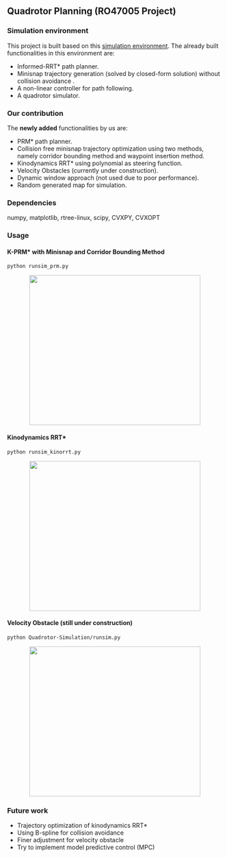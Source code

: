 ## Quadrotor Planning (RO47005 Project)

### Simulation environment
This project is built based on this [simulation environment](https://github.com/Bharath2/Quadrotor-Simulation).  The already built functionalities in this environment are:

- Informed-RRT* path planner.
- Minisnap trajectory generation (solved by closed-form solution) without collision avoidance .
- A non-linear controller for path following.
- A quadrotor simulator.

### Our contribution
The **newly added** functionalities by us are:

- PRM* path planner.
- Collision free minisnap trajectory optimization using two methods, namely corridor bounding method and waypoint insertion method.
- Kinodynamics RRT* using polynomial as steering function.
- Velocity Obstacles (currently under construction).
- Dynamic window approach (not used due to poor performance).
- Random generated map for simulation.

### Dependencies
numpy, matplotlib, rtree-linux, scipy, CVXPY, CVXOPT

### Usage
#### K-PRM* with Minisnap and Corridor Bounding Method
```
python runsim_prm.py
```
<div align=center>
<img width="400" height="350" src="https://github.com/MarcoSchouten/Planning_Project/blob/main/imgs/k_prm.gif"/>
</div>

#### Kinodynamics RRT*
```
python runsim_kinorrt.py
```
<div align=center>
<img width="400" height="350" src="https://github.com/MarcoSchouten/Planning_Project/blob/main/imgs/kino_rrt.gif"/>
</div>

#### Velocity Obstacle (still under construction)
```
python Quadrotor-Simulation/runsim.py
```
<div align=center>
<img width="400" height="350" src="https://github.com/MarcoSchouten/Planning_Project/blob/main/imgs/vo.gif"/>
</div>

### Future work
- Trajectory optimization of kinodynamics RRT*
- Using B-spline for collision avoidance
- Finer adjustment for velocity obstacle 
- Try to implement model predictive control (MPC)
